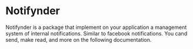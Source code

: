 Notifynder
==========

Notifynder is a package that implement on your application a management system of internal notifications. Similar to facebook notifications. You cand send, make read, and more on the following documentation.
